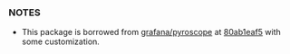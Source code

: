 ### NOTES

- This package is borrowed from [grafana/pyroscope](https://github.com/grafana/pyroscope) at [80ab1eaf5](https://github.com/grafana/pyroscope/tree/80ab1eaf5ab2191878054723318426dbd7bbed07/ebpf/symtab/elf) with some customization.
